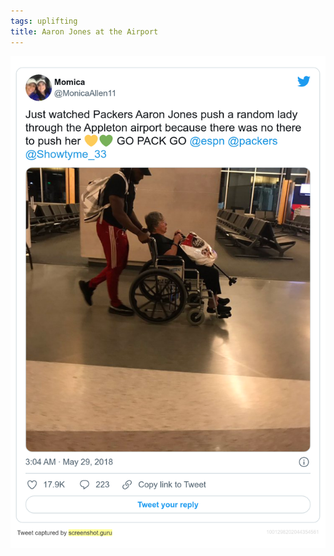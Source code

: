 ```yaml
---
tags: uplifting
title: Aaron Jones at the Airport
---
```


![aaronjones.png](https://raw.githubusercontent.com/muneer78/muneer78.github.io/master/images/aaronjones.png)
